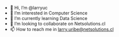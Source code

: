 - 👋 Hi, I’m @larryuc
- 👀 I’m interested in Computer Science
- 🌱 I’m currently learning Data Science 
- 💞️ I’m looking to collaborate on Netsolutions.cl 
- 📫 How to reach me in larry.uribe@netsolutions.cl


<!---
larryuc/larryuc is a ✨ special ✨ repository because its `README.md` (this file) appears on your GitHub profile.
You can click the Preview link to take a look at your changes.
--->
